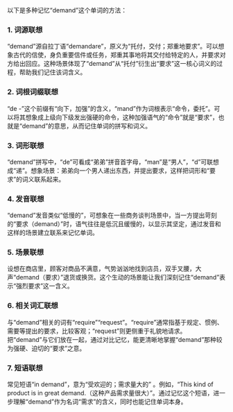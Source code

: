 以下是多种记忆“demand”这个单词的方法：
### 1. 词源联想
“demand”源自拉丁语“demandare”，原义为“托付，交付；郑重地要求”。可以想象古代的信使，身负重要信件或任务，郑重其事地将其交付给特定的人，并要求对方给出回应。这种场景体现了“demand”从“托付”衍生出“要求”这一核心词义的过程，帮助我们记住该词含义。

### 2. 词根词缀联想
“de -”这个前缀有“向下，加强”的含义，“mand”作为词根表示“命令，委托”。可以将其想象成上级向下级发出强硬的命令，这种加强语气的“命令”就是“要求”，也就是“demand”的意思，从而记住单词的拼写和词义。

### 3. 词形联想
“demand”拼写中，“de”可看成“弟弟”拼音首字母，“man”是“男人”，“d”可联想成“递”。想象场景：弟弟向一个男人递出东西，并提出要求，这样把词形和“要求”的词义联系起来。 

### 4. 发音联想
“demand”发音类似“低慢的”，可想象在一些商务谈判场景中，当一方提出苛刻的“要求（demand）”时，语气往往是低沉且缓慢的，以显示其坚定，通过发音和这样的场景建立联系来记忆单词。 

### 5. 场景联想
设想在商店里，顾客对商品不满意，气势汹汹地找到店员，双手叉腰，大声“demand（要求）”退货或换货。这个生动的场景能让我们深刻记住“demand”表示“强烈要求”这一含义。 

### 6. 相关词汇联想
与“demand”相关的词有“require”“request”。“require”通常指基于规定、惯例、需要等提出的要求，比较客观；“request”则更侧重于礼貌地请求。把“demand”与它们放在一起，通过对比记忆，能更清晰地掌握“demand”那种较为强硬、迫切的“要求”之意。 

### 7. 短语联想
常见短语“in demand”，意为“受欢迎的；需求量大的” 。例如，“This kind of product is in great demand.（这种产品需求量很大）”。通过记忆这个短语，进一步理解“demand”作为名词“需求”的含义，同时也能记住单词本身。 